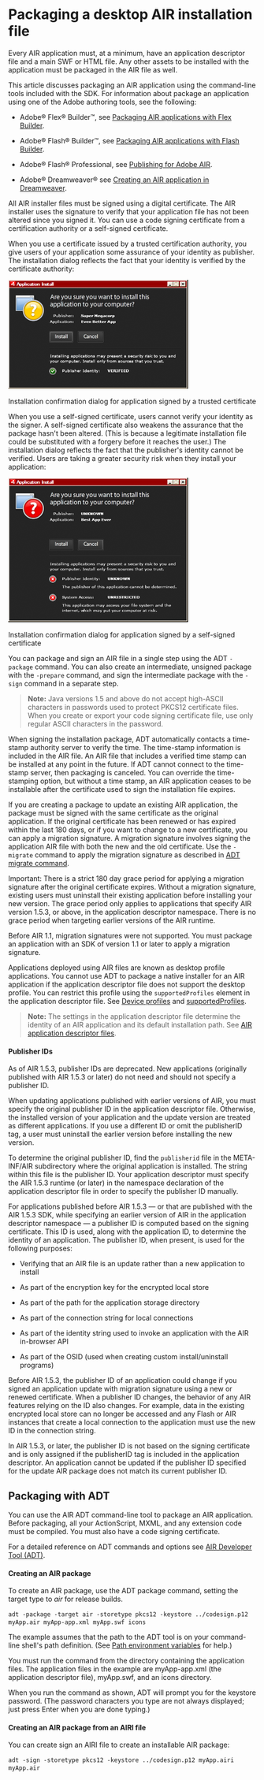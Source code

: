 # Packaging a desktop AIR installation file

Every AIR application must, at a minimum, have an application descriptor file
and a main SWF or HTML file. Any other assets to be installed with the
application must be packaged in the AIR file as well.

This article discusses packaging an AIR application using the command-line tools
included with the SDK. For information about package an application using one of
the Adobe authoring tools, see the following:

- Adobe® Flex® Builder™, see
  [Packaging AIR applications with Flex Builder](https://web.archive.org/web/20111130012028/http://livedocs.adobe.com/flex/3/html/UsingFB_1.html#1084848).

- Adobe® Flash® Builder™, see
  [Packaging AIR applications with Flash Builder](https://web.archive.org/web/20150414032840/http://help.adobe.com/en_US/Flex/4.0/UsingFlashBuilder/WS6b84a753ecd210fd-7fb8a08d12114b6a4cf-8000.html#WS6b84a753ecd210fd-7fb8a08d12114b6a4cf-7ffd).

- Adobe® Flash® Professional, see
  [Publishing for Adobe AIR](https://web.archive.org/web/20141022094050/http://helpx.adobe.com/flash/using/publishing-adobe-air-desktop.html).

- Adobe® Dreamweaver® see
  [Creating an AIR application in Dreamweaver](https://web.archive.org/web/20140902231802/https://helpx.adobe.com/dreamweaver/using/air-extension-dreamweaver.html#creating_an_air_application_in_dreamweaver).

All AIR installer files must be signed using a digital certificate. The AIR
installer uses the signature to verify that your application file has not been
altered since you signed it. You can use a code signing certificate from a
certification authority or a self-signed certificate.

When you use a certificate issued by a trusted certification authority, you give
users of your application some assurance of your identity as publisher. The
installation dialog reflects the fact that your identity is verified by the
certificate authority:

![](../img/CaSigned.png)

Installation confirmation dialog for application signed by a trusted certificate

When you use a self-signed certificate, users cannot verify your identity as the
signer. A self-signed certificate also weakens the assurance that the package
hasn't been altered. (This is because a legitimate installation file could be
substituted with a forgery before it reaches the user.) The installation dialog
reflects the fact that the publisher's identity cannot be verified. Users are
taking a greater security risk when they install your application:

![](../img/SelfSigned.png)

Installation confirmation dialog for application signed by a self-signed
certificate

You can package and sign an AIR file in a single step using the ADT `-package`
command. You can also create an intermediate, unsigned package with the
`-prepare` command, and sign the intermediate package with the `-sign` command
in a separate step.

> **Note:** Java versions 1.5 and above do not accept high-ASCII characters in
> passwords used to protect PKCS12 certificate files. When you create or export
> your code signing certificate file, use only regular ASCII characters in the
> password.

When signing the installation package, ADT automatically contacts a time-stamp
authority server to verify the time. The time-stamp information is included in
the AIR file. An AIR file that includes a verified time stamp can be installed
at any point in the future. If ADT cannot connect to the time-stamp server, then
packaging is canceled. You can override the time-stamping option, but without a
time stamp, an AIR application ceases to be installable after the certificate
used to sign the installation file expires.

If you are creating a package to update an existing AIR application, the package
must be signed with the same certificate as the original application. If the
original certificate has been renewed or has expired within the last 180 days,
or if you want to change to a new certificate, you can apply a migration
signature. A migration signature involves signing the application AIR file with
both the new and the old certificate. Use the `-migrate` command to apply the
migration signature as described in
[ADT migrate command](WS901d38e593cd1bac1e63e3d128fc240122-7ffd.html).

Important: There is a strict 180 day grace period for applying a migration
signature after the original certificate expires. Without a migration signature,
existing users must uninstall their existing application before installing your
new version. The grace period only applies to applications that specify AIR
version 1.5.3, or above, in the application descriptor namespace. There is no
grace period when targeting earlier versions of the AIR runtime.

Before AIR 1.1, migration signatures were not supported. You must package an
application with an SDK of version 1.1 or later to apply a migration signature.

Applications deployed using AIR files are known as desktop profile applications.
You cannot use ADT to package a native installer for an AIR application if the
application descriptor file does not support the desktop profile. You can
restrict this profile using the `supportedProfiles` element in the application
descriptor file. See
[Device profiles](WS144092a96ffef7cc16ddeea2126bb46b82f-8000.html) and
[supportedProfiles](WSfffb011ac560372f2fea1812938a6e463-7fe2.html).

> **Note:** The settings in the application descriptor file determine the
> identity of an AIR application and its default installation path. See
> [AIR application descriptor files](WS5b3ccc516d4fbf351e63e3d118666ade46-7ff1.html).

#### Publisher IDs

As of AIR 1.5.3, publisher IDs are deprecated. New applications (originally
published with AIR 1.5.3 or later) do not need and should not specify a
publisher ID.

When updating applications published with earlier versions of AIR, you must
specify the original publisher ID in the application descriptor file. Otherwise,
the installed version of your application and the update version are treated as
different applications. If you use a different ID or omit the publisherID tag, a
user must uninstall the earlier version before installing the new version.

To determine the original publisher ID, find the `publisherid` file in the
META-INF/AIR subdirectory where the original application is installed. The
string within this file is the publisher ID. Your application descriptor must
specify the AIR 1.5.3 runtime (or later) in the namespace declaration of the
application descriptor file in order to specify the publisher ID manually.

For applications published before AIR 1.5.3 — or that are published with the AIR
1.5.3 SDK, while specifying an earlier version of AIR in the application
descriptor namespace — a publisher ID is computed based on the signing
certificate. This ID is used, along with the application ID, to determine the
identity of an application. The publisher ID, when present, is used for the
following purposes:

- Verifying that an AIR file is an update rather than a new application to
  install

- As part of the encryption key for the encrypted local store

- As part of the path for the application storage directory

- As part of the connection string for local connections

- As part of the identity string used to invoke an application with the AIR
  in-browser API

- As part of the OSID (used when creating custom install/uninstall programs)

Before AIR 1.5.3, the publisher ID of an application could change if you signed
an application update with migration signature using a new or renewed
certificate. When a publisher ID changes, the behavior of any AIR features
relying on the ID also changes. For example, data in the existing encrypted
local store can no longer be accessed and any Flash or AIR instances that create
a local connection to the application must use the new ID in the connection
string.

In AIR 1.5.3, or later, the publisher ID is not based on the signing certificate
and is only assigned if the publisherID tag is included in the application
descriptor. An application cannot be updated if the publisher ID specified for
the update AIR package does not match its current publisher ID.

## Packaging with ADT

You can use the AIR ADT command-line tool to package an AIR application. Before
packaging, all your ActionScript, MXML, and any extension code must be compiled.
You must also have a code signing certificate.

For a detailed reference on ADT commands and options see
[AIR Developer Tool (ADT)](WS5b3ccc516d4fbf351e63e3d118666ade46-7fd9.html).

#### Creating an AIR package

To create an AIR package, use the ADT package command, setting the target type
to _air_ for release builds.

    adt -package -target air -storetype pkcs12 -keystore ../codesign.p12 myApp.air myApp-app.xml myApp.swf icons

The example assumes that the path to the ADT tool is on your command-line
shell's path definition. (See
[Path environment variables](WSfffb011ac560372f-71994050128cca87097-8000.html)
for help.)

You must run the command from the directory containing the application files.
The application files in the example are myApp-app.xml (the application
descriptor file), myApp.swf, and an icons directory.

When you run the command as shown, ADT will prompt you for the keystore
password. (The password characters you type are not always displayed; just press
Enter when you are done typing.)

#### Creating an AIR package from an AIRI file

You can create sign an AIRI file to create an installable AIR package:

    adt -sign -storetype pkcs12 -keystore ../codesign.p12 myApp.airi myApp.air

